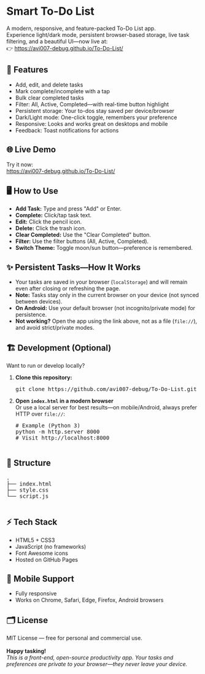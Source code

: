 <!DOCTYPE html>
<html lang="en">
<head>
  <meta charset="UTF-8">

</head>
<body>

<h1>Smart To-Do List</h1>
<p>
A modern, responsive, and feature-packed To-Do List app.<br>
Experience light/dark mode, persistent browser-based storage, live task filtering, and a beautiful UI—now live at:<br>
👉 <a href="https://avi007-debug.github.io/To-Do-List/" target="_blank">https://avi007-debug.github.io/To-Do-List/</a>
</p>

<div class="section">
  <h2>🚀 Features</h2>
  <ul>
    <li>Add, edit, and delete tasks</li>
    <li>Mark complete/incomplete with a tap</li>
    <li>Bulk clear completed tasks</li>
    <li>Filter: All, Active, Completed—with real-time button highlight</li>
    <li>Persistent storage: Your to-dos stay saved per device/browser</li>
    <li>Dark/Light mode: One-click toggle, remembers your preference</li>
    <li>Responsive: Looks and works great on desktops and mobile</li>
    <li>Feedback: Toast notifications for actions</li>
  </ul>
</div>

<div class="section">
  <h2>🌐 Live Demo</h2>
  <p>
    Try it now: <br>
    <a href="https://avi007-debug.github.io/To-Do-List/" target="_blank">
      https://avi007-debug.github.io/To-Do-List/
    </a>
  </p>
</div>

<div class="section">
  <h2>🖥️ How to Use</h2>
  <ul>
    <li><strong>Add Task:</strong> Type and press "Add" or Enter.</li>
    <li><strong>Complete:</strong> Click/tap task text.</li>
    <li><strong>Edit:</strong> Click the pencil icon.</li>
    <li><strong>Delete:</strong> Click the trash icon.</li>
    <li><strong>Clear Completed:</strong> Use the "Clear Completed" button.</li>
    <li><strong>Filter:</strong> Use the filter buttons (All, Active, Completed).</li>
    <li><strong>Switch Theme:</strong> Toggle moon/sun button—preference is remembered.</li>
  </ul>
</div>

<div class="section">
  <h2>✨ Persistent Tasks—How It Works</h2>
  <ul>
    <li>Your tasks are saved in your browser (<code>localStorage</code>) and will remain even after closing or refreshing the page.</li>
    <li><strong>Note:</strong> Tasks stay only in the current browser on your device (not synced between devices).</li>
    <li><strong>On Android:</strong> Use your default browser (not incognito/private mode) for persistence.</li>
    <li><strong>Not working?</strong> Open the app using the link above, not as a file (<code>file://</code>), and avoid strict/private modes.</li>
  </ul>
</div>

<div class="section">
  <h2>🏗️ Development (Optional)</h2>
  <p>Want to run or develop locally?</p>
  <ol>
    <li>
      <strong>Clone this repository:</strong>
      <pre>git clone https://github.com/avi007-debug/To-Do-List.git</pre>
    </li>
    <li>
      <strong>Open <code>index.html</code> in a modern browser</strong><br>
      Or use a local server for best results—on mobile/Android, always prefer HTTP over <code>file://</code>:
      <pre>
# Example (Python 3)
python -m http.server 8000
# Visit http://localhost:8000
      </pre>
    </li>
  </ol>
</div>

<div class="section">
  <h2>📁 Structure</h2>
  <div class="structure">
    <pre>
.
├── index.html
├── style.css
└── script.js
    </pre>
  </div>
</div>

<div class="section">
  <h2>⚡ Tech Stack</h2>
  <ul>
    <li>HTML5 + CSS3</li>
    <li>JavaScript (no frameworks)</li>
    <li>Font Awesome icons</li>
    <li>Hosted on GitHub Pages</li>
  </ul>
</div>

<div class="section">
  <h2>📱 Mobile Support</h2>
  <ul>
    <li>Fully responsive</li>
    <li>Works on Chrome, Safari, Edge, Firefox, Android browsers</li>
  </ul>
</div>

<div class="section">
  <h2>🗂️ License</h2>
  <p>
    MIT License — free for personal and commercial use.<br><br>
    <strong>Happy tasking!</strong>
    <br>
    <em>
      This is a front-end, open-source productivity app. Your tasks and preferences are private to your browser—they never leave your device.
    </em>
  </p>
</div>

</body>
</html>
